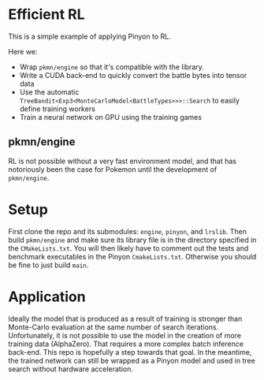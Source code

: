 
# Efficient RL

This is a simple example of applying Pinyon to RL.

Here we:
* Wrap `pkmn/engine` so that it's compatible with the library.
* Write a CUDA back-end to quickly convert the battle bytes into tensor data
* Use the automatic `TreeBandit<Exp3<MonteCarloModel<BattleTypes>>>::Search` to easily define training workers
* Train a neural network on GPU using the training games

## pkmn/engine

RL is not possible without a very fast environment model, and that has notoriously been the case for Pokemon until the development of `pkmn/engine`.

# Setup

First clone the repo and its submodules: `engine`, `pinyon`, and `lrslib`.
Then build `pkmn/engine` and make sure its library file is in the directory specified in the `CMakeLists.txt`.
You will then likely have to comment out the tests and benchmark executables in the Pinyon `CmakeLists.txt`.
Otherwise you should be fine to just build `main`.

# Application

Ideally the model that is produced as a result of training is stronger than Monte-Carlo evaluation at the same number of search iterations.
Unfortunately, it is not possible to use the model in the creation of more training data (AlphaZero). That requires a more complex batch inference back-end.
This repo is hopefully a step towards that goal.
In the meantime, the trained network can still be wrapped as a Pinyon model and used in tree search without hardware acceleration.
